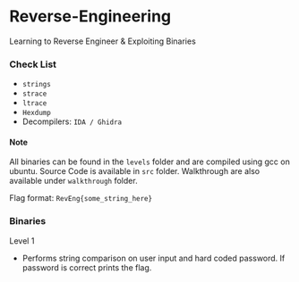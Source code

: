 # Reverse-Engineering
Learning to Reverse Engineer & Exploiting Binaries 

### Check List
- `strings`
- `strace`
- `ltrace`
- `Hexdump`
- Decompilers: `IDA / Ghidra`


#### Note  
All binaries can be found in the `levels` folder and are compiled using gcc on ubuntu. Source Code is available in `src` folder. Walkthrough are also available under `walkthrough` folder.

Flag format: `RevEng{some_string_here}`


### Binaries
Level 1
- Performs string comparison on user input and hard coded password. If password is correct prints the flag.
 
